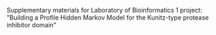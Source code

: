 Supplementary materials for Laboratory of Bioinformatics 1 project: "Building a Profile Hidden Markov Model for the Kunitz-type protease inhibitor domain"
